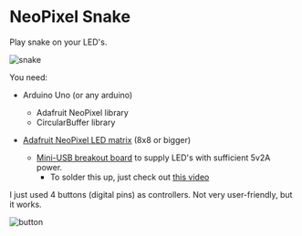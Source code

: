 # NeoPixel Snake


Play snake on your LED's. 

![snake](C:\Users\aleks\Documents\GitHub\NeoPixelSnake\img\snake.gif)

You need:

* Arduino Uno (or any arduino)

  * Adafruit NeoPixel library
  * CircularBuffer library

* [Adafruit NeoPixel LED matrix](https://www.adafruit.com/product/1487) (8x8 or bigger)

  * [Mini-USB breakout board](https://www.sparkfun.com/products/9966) to supply LED's with sufficient 5v2A power.
    * To solder this up, just check out [this video](https://www.youtube.com/watch?v=j_VvLHZEPZ4)

  

I just used 4 buttons (digital pins) as controllers. Not very user-friendly, but it works.

![button](C:\Users\aleks\Documents\GitHub\NeoPixelSnake\img\button.png)